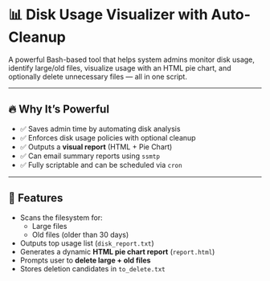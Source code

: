 

# 📊 Disk Usage Visualizer with Auto-Cleanup

A powerful Bash-based tool that helps system admins monitor disk usage, identify large/old files, visualize usage with an HTML pie chart, and optionally delete unnecessary files — all in one script.

---

## 🔥 Why It’s Powerful

- ✅ Saves admin time by automating disk analysis  
- ✅ Enforces disk usage policies with optional cleanup  
- ✅ Outputs a **visual report** (HTML + Pie Chart)  
- ✅ Can email summary reports using `ssmtp`  
- ✅ Fully scriptable and can be scheduled via `cron`

---

## 🚀 Features

- Scans the filesystem for:
  - Large files
  - Old files (older than 30 days)
- Outputs top usage list (`disk_report.txt`)
- Generates a dynamic **HTML pie chart report** (`report.html`)
- Prompts user to **delete large + old files**
- Stores deletion candidates in `to_delete.txt`




